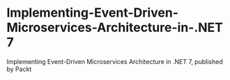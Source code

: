 # Implementing-Event-Driven-Microservices-Architecture-in-.NET 7
 Implementing Event-Driven Microservices Architecture in .NET 7, published by Packt
